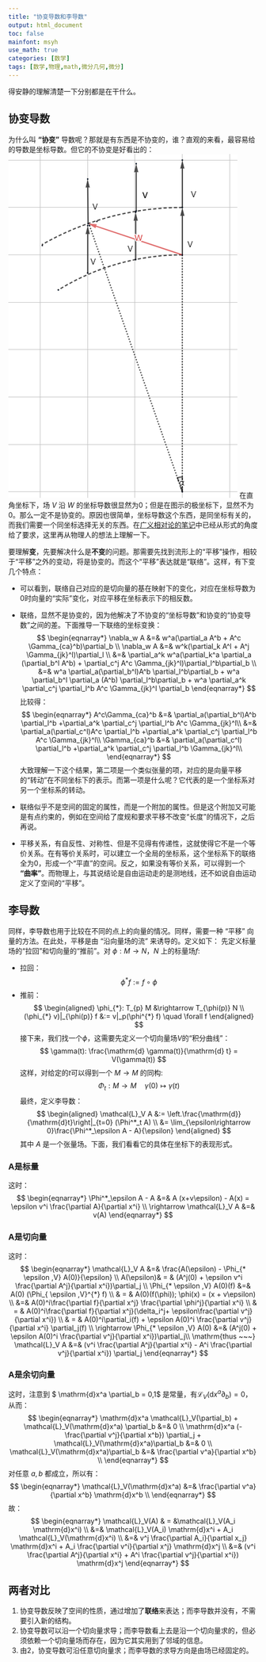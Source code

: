 ```yaml
---
title: "协变导数和李导数"
output: html_document
toc: false
mainfont: msyh
use_math: true
categories: [数学]
tags: [数学,物理,math,微分几何,微分]
---
```

<meta http-equiv='Content-Type' content='text/html; charset=utf-8' />

得安静的理解清楚一下分别都是在干什么。

## 协变导数
为什么叫 **“协变”** 导数呢？那就是有东西是不协变的，谁？直观的来看，最容易给的导数是坐标导数。但它的不协变是好看出的：
![](./img/1689750322.png)
在直角坐标下，场 $V$ 沿 $W$ 的坐标导数很显然为$0$；但是在图示的极坐标下，显然不为$0$。那么一定不是协变的。原因也很简单，坐标导数这个东西，是同坐标有关的，而我们需要一个同坐标选择无关的东西。在[广义相对论的笔记](广义相对论#协变导数)中已经从形式的角度给了要求，这里再从物理人的想法上理解一下。

要理解**变**，先要解决什么是**不变**的问题。那需要先找到流形上的“平移”操作，相较于“平移”之外的变动，将是协变的。而这个“平移”表达就是“联络”。这样，有下变几个特点：


* 可以看到，联络自己对应的是切向量的基在映射下的变化，对应在坐标导数为$0$时向量的“实际”变化，对应平移在坐标表示下的相反数。
* 联络，显然不是协变的，因为他解决了不协变的“坐标导数”和协变的“协变导数”之间的差。下面推导一下联络的坐标变换：
$$
\begin{eqnarray*}
\nabla_w A &=& w^a(\partial_a A^b + A^c \Gamma_{ca}^b)\partial_b \\
\nabla_w A &=& w^k(\partial_k A^l + A^j \Gamma_{jk}^l)\partial_l \\
&=& \partial_a^k w^a(\partial_k^a \partial_a (\partial_b^l A^b) + \partial_c^j A^c \Gamma_{jk}^l)\partial_l^b\partial_b \\
&=& w^a \partial_a(\partial_b^l)A^b \partial_l^b\partial_b + 
    w^a \partial_b^l \partial_a (A^b) \partial_l^b\partial_b +
	w^a \partial_a^k \partial_c^j \partial_l^b A^c \Gamma_{jk}^l \partial_b
\end{eqnarray*}
$$
比较得：
$$
\begin{eqnarray*}
A^c\Gamma_{ca}^b &=& \partial_a(\partial_b^l)A^b  \partial_l^b +\partial_a^k \partial_c^j \partial_l^b A^c \Gamma_{jk}^l\\ 
&=& \partial_a(\partial_c^l)A^c  \partial_l^b +\partial_a^k \partial_c^j \partial_l^b A^c \Gamma_{jk}^l\\ 
\Gamma_{ca}^b &=& \partial_a(\partial_c^l)  \partial_l^b +\partial_a^k \partial_c^j \partial_l^b \Gamma_{jk}^l\\ 
\end{eqnarray*}
$$
大致理解一下这个结果，第二项是一个类似张量的项，对应的是向量平移的“转动”在不同坐标下的表示。而第一项是什么呢？它代表的是一个坐标系对另一个坐标系的转动。

* 联络似乎不是空间的固定的属性，而是一个附加的属性。但是这个附加又可能是有点约束的，例如在空间给了度规和要求平移不改变“长度”的情况下，之后再说。
* 平移关系，有自反性、对称性、但是不见得有传递性，这就使得它不是一个等价关系。在有等价关系时，可以建立一个全局的坐标系，这个坐标系下的联络全为$0$，形成一个“平直”的空间。反之，如果没有等价关系，可以得到一个 **“曲率”**。而物理上，与其说结论是自由运动走的是测地线，还不如说自由运动定义了空间的“平移”。

## 李导数
同样，李导数也用于比较在不同的点上的向量的情况。同样，需要一种 “平移” 向量的方法。在此处，平移是由 “沿向量场的流” 来诱导的。定义如下：
先定义标量场的“拉回”和切向量的“推前”。对 $\phi: M \rightarrow N$，$N$ 上的标量场$f$:

* 拉回：
$$
 \phi^* f := f \circ \phi 
$$
* 推前：
$$
 \begin{aligned} \phi_{*}: T_{p} M &\rightarrow T_{\phi(p)} N \\ (\phi_{*} v)|_{\phi(p)} f &:= v|_p(\phi^{*} f) \quad \forall f \end{aligned} 
$$
接下来，我们找一个$\phi$，这需要先定义一个切向量场$V$的“积分曲线”：
$$
\gamma(t): \frac{\mathrm{d} \gamma(t)}{\mathrm{d} t} = V(\gamma(t))
$$
这样，对给定的$t$可以得到一个 $M \rightarrow M$ 的同构:
$$
\Phi_t: M\rightarrow M \quad \gamma(0)\mapsto \gamma(t) 
$$
最终，定义李导数：
$$
 \begin{aligned} \mathcal{L}_V A &:= \left.\frac{\mathrm{d}}{\mathrm{d}t}\right|_{t=0} (\Phi^*_t A) \\ &= \lim_{\epsilon\rightarrow 0}\frac{\Phi^*_\epsilon A - A}{\epsilon} \end{aligned} 
$$
其中 $A$ 是一个张量场。下面，我们看看它的具体在坐标下的表现形式。

### A是标量 ###
这时：
$$
\begin{eqnarray*}
\Phi^*_\epsilon A - A &=& A (x+v\epsilon) - A(x) = \epsilon v^i \frac{\partial A}{\partial x^i} \\
\rightarrow \mathcal{L}_V A &=& v(A)
\end{eqnarray*}
$$

### A是切向量 ###
这时：
$$
\begin{eqnarray*}
\mathcal{L}_V A &=& \frac{A(\epsilon) - \Phi_{* \epsilon ,V} A(0)}{\epsilon} \\
A(\epsilon)& = & (A^j(0) + \epsilon v^i \frac{\partial A^j}{\partial x^i})\partial_j \\
\Phi_{* \epsilon ,V} A(0)(f) &=& A(0) (\Phi_{ \epsilon ,V}^{*} f) \\
& = & A(0)(f(\phi)); \phi(x) = (x + v\epsilon) \\
&=& A(0)^i\frac{\partial f}{\partial x^j} \frac{\partial \phi^j}{\partial x^i} \\
& = & A(0)^i\frac{\partial f}{\partial x^j}(\delta_i^j+ \epsilon\frac{\partial v^j}{\partial x^i}) \\
& = & A(0)^i\partial_i(f) + \epsilon A(0)^i \frac{\partial v^j}{\partial x^i} \partial_j(f) \\
\rightarrow \Phi_{* \epsilon ,V} A(0) &=& (A^j(0) + \epsilon A(0)^i \frac{\partial v^j}{\partial x^i})\partial_j\\
\mathrm{thus ~~~} \mathcal{L}_V A &=& (v^i \frac{\partial A^j}{\partial x^i} - A^i \frac{\partial v^j}{\partial x^i}) \partial_j
\end{eqnarray*}
$$

### A是余切向量 ###
这时，注意到 $ \mathrm{d}x^a \partial_b = 0,1$ 是常量，有$\mathcal{L}_V(\mathrm{d}x^a \partial_b) = 0$，从而：
$$
\begin{eqnarray*}
\mathrm{d}x^a \mathcal{L}_V(\partial_b) + \mathcal{L}_V(\mathrm{d}x^a) \partial_b &=& 0 \\
\mathrm{d}x^a (- \frac{\partial v^j}{\partial x^b}) \partial_j + \mathcal{L}_V(\mathrm{d}x^a)\partial_b &=& 0 \\
\mathcal{L}_V(\mathrm{d}x^a)\partial_b &=& \frac{\partial v^a}{\partial x^b} \\
\end{eqnarray*}
$$
对任意 $a, b$ 都成立，所以有：
$$
\begin{eqnarray*}
\mathcal{L}_V(\mathrm{d}x^a) &=& \frac{\partial v^a}{\partial x^b} \mathrm{d}x^b \\
\end{eqnarray*}
$$
故：
$$
\begin{eqnarray*}
\mathcal{L}_V(A) & = &\mathcal{L}_V(A_i \mathrm{d}x^i) \\
&=& \mathcal{L}_V(A_i) \mathrm{d}x^i + A_i \mathcal{L}_V(\mathrm{d}x^i) \\
&=& v^j \frac{\partial A_i}{\partial x_j} \mathrm{d}x^i + A_i \frac{\partial v^i}{\partial x^j} \mathrm{d}x^j \\
&=& (v^i \frac{\partial A^j}{\partial x^i} + A^i \frac{\partial v^j}{\partial x^i}) \mathrm{d}x^j
\end{eqnarray*}
$$

## 两者对比
1. 协变导数反映了空间的性质，通过增加了**联络**来表达；而李导数并没有，不需要引入新的结构。
2. 协变导数可以沿一个切向量求导；而李导数看上去是沿一个切向量求的，但必须依赖一个切向量场而存在，因为它其实用到了邻域的信息。
3. 由2，协变导数可沿任意切向量求；而李导数的求导方向是由场已经固定的。

